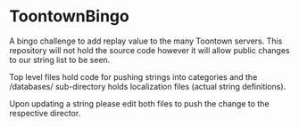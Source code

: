 # ToontownBingo
A bingo challenge to add replay value to the many Toontown servers. This repository will not hold the source code however it will allow public changes to our string list to be seen.

Top level files hold code for pushing strings into categories and the /databases/ sub-directory holds localization files (actual string definitions).

Upon updating a string please edit both files to push the change to the respective director.
